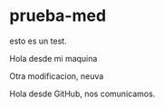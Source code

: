 # prueba-med
esto es un test.

Hola desde mi maquina 

Otra modificacion, neuva

Hola desde GitHub, nos comunicamos. 
